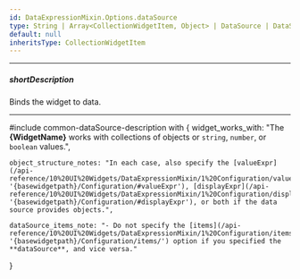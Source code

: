 ```yaml
---
id: DataExpressionMixin.Options.dataSource
type: String | Array<CollectionWidgetItem, Object> | DataSource | DataSource_Options
default: null
inheritsType: CollectionWidgetItem
---
```

---
##### shortDescription
Binds the widget to data.

---
#include common-dataSource-description with {
    widget_works_with: "The **{WidgetName}** works with collections of objects or `string`, `number`, or `boolean` values.",

    object_structure_notes: "In each case, also specify the [valueExpr](/api-reference/10%20UI%20Widgets/DataExpressionMixin/1%20Configuration/valueExpr.md '{basewidgetpath}/Configuration/#valueExpr'), [displayExpr](/api-reference/10%20UI%20Widgets/DataExpressionMixin/1%20Configuration/displayExpr.md '{basewidgetpath}/Configuration/#displayExpr'), or both if the data source provides objects.",

    dataSource_items_note: "- Do not specify the [items](/api-reference/10%20UI%20Widgets/DataExpressionMixin/1%20Configuration/items '{basewidgetpath}/Configuration/items/') option if you specified the **dataSource**, and vice versa."
}